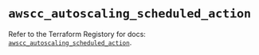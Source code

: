 # `awscc_autoscaling_scheduled_action`

Refer to the Terraform Registory for docs: [`awscc_autoscaling_scheduled_action`](https://registry.terraform.io/providers/hashicorp/awscc/0.70.0/docs/resources/autoscaling_scheduled_action).
